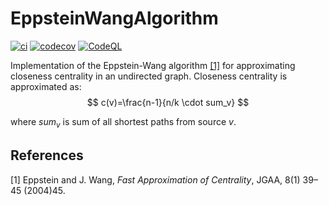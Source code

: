 # EppsteinWangAlgorithm

[![ci](https://github.com/enricobolzonello/EppsteinWangAlgorithm/actions/workflows/ci.yml/badge.svg)](https://github.com/enricobolzonello/EppsteinWangAlgorithm/actions/workflows/ci.yml)
[![codecov](https://codecov.io/gh/enricobolzonello/EppsteinWangAlgorithm/branch/main/graph/badge.svg)](https://codecov.io/gh/enricobolzonello/EppsteinWangAlgorithm)
[![CodeQL](https://github.com/enricobolzonello/EppsteinWangAlgorithm/actions/workflows/codeql-analysis.yml/badge.svg)](https://github.com/enricobolzonello/EppsteinWangAlgorithm/actions/workflows/codeql-analysis.yml)

Implementation of the Eppstein-Wang algorithm [[1]](#1) for approximating closeness centrality in an undirected graph.
Closeness centrality is approximated as:
$$
c(v)=\frac{n-1}{n/k \cdot sum_v}
$$

where $sum_v$ is sum of all shortest paths from source $v$.

## References
<a id="1">[1]</a> 
Eppstein and J. Wang,
*Fast Approximation of Centrality*, 
JGAA, 8(1) 39–45 (2004)45.
